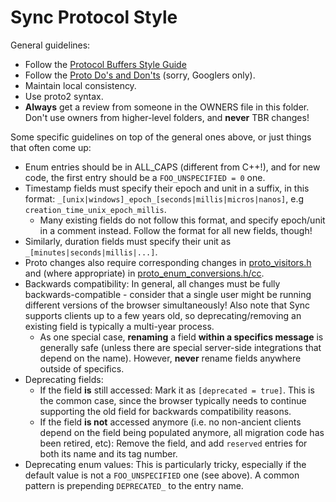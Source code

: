 Sync Protocol Style
===================

General guidelines:
* Follow the [Protocol Buffers Style Guide](https://developers.google.com/protocol-buffers/docs/style)
* Follow the [Proto Do's and Don'ts](http://go/protodosdonts) (sorry, Googlers only).
* Maintain local consistency.
* Use proto2 syntax.
* **Always** get a review from someone in the OWNERS file in this folder. Don't use owners from higher-level folders, and **never** TBR changes!

Some specific guidelines on top of the general ones above, or just things that often come up:
* Enum entries should be in ALL_CAPS (different from C++!), and for new code, the first entry should be a `FOO_UNSPECIFIED = 0` one.
* Timestamp fields must specify their epoch and unit in a suffix, in this format: `_[unix|windows]_epoch_[seconds|millis|micros|nanos]`, e.g `creation_time_unix_epoch_millis`.
  * Many existing fields do not follow this format, and specify epoch/unit in a comment instead. Follow the format for all new fields, though!
* Similarly, duration fields must specify their unit as `_[minutes|seconds|millis|...]`.
* Proto changes also require corresponding changes in [proto_visitors.h](https://source.chromium.org/chromium/chromium/src/+/main:components/sync/protocol/proto_visitors.h) and (where appropriate) in [proto_enum_conversions.h/cc](https://source.chromium.org/chromium/chromium/src/+/main:components/sync/protocol/proto_enum_conversions.cc).
* Backwards compatibility: In general, all changes must be fully backwards-compatible - consider that a single user might be running different versions of the browser simultaneously! Also note that Sync supports clients up to a few years old, so deprecating/removing an existing field is typically a multi-year process.
  * As one special case, **renaming** a field **within a specifics message** is generally safe (unless there are special server-side integrations that depend on the name). However, **never** rename fields anywhere outside of specifics.
* Deprecating fields:
  * If the field **is** still accessed: Mark it as `[deprecated = true]`. This is the common case, since the browser typically needs to continue supporting the old field for backwards compatibility reasons.
  * If the field **is not** accessed anymore (i.e. no non-ancient clients depend on the field being populated anymore, all migration code has been retired, etc): Remove the field, and add `reserved` entries for both its name and its tag number.
* Deprecating enum values: This is particularly tricky, especially if the default value is not a `FOO_UNSPECIFIED` one (see above). A common pattern is prepending `DEPRECATED_` to the entry name.
